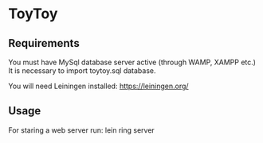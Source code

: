 ﻿# ToyToy


## Requirements

You must have MySql database server active (through WAMP, XAMPP etc.)
It is necessary to import toytoy.sql database.

You will need Leiningen installed:
https://leiningen.org/

## Usage

For staring a web server run:
    lein ring server


